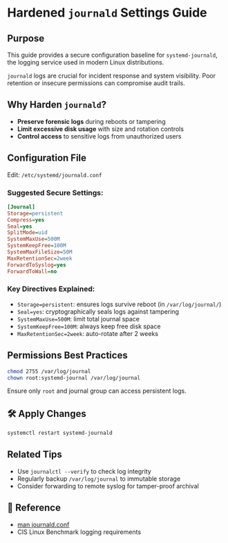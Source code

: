 # Hardened `journald` Settings Guide

## Purpose
This guide provides a secure configuration baseline for `systemd-journald`, the logging service used in modern Linux distributions.

`journald` logs are crucial for incident response and system visibility. Poor retention or insecure permissions can compromise audit trails.

## Why Harden `journald`?
- **Preserve forensic logs** during reboots or tampering
- **Limit excessive disk usage** with size and rotation controls
- **Control access** to sensitive logs from unauthorized users

## Configuration File
Edit: `/etc/systemd/journald.conf`

### Suggested Secure Settings:
```ini
[Journal]
Storage=persistent
Compress=yes
Seal=yes
SplitMode=uid
SystemMaxUse=500M
SystemKeepFree=100M
SystemMaxFileSize=50M
MaxRetentionSec=2week
ForwardToSyslog=yes
ForwardToWall=no
```

### Key Directives Explained:
- `Storage=persistent`: ensures logs survive reboot (in `/var/log/journal/`)
- `Seal=yes`: cryptographically seals logs against tampering
- `SystemMaxUse=500M`: limit total journal space
- `SystemKeepFree=100M`: always keep free disk space
- `MaxRetentionSec=2week`: auto-rotate after 2 weeks

## Permissions Best Practices
```bash
chmod 2755 /var/log/journal
chown root:systemd-journal /var/log/journal
```
Ensure only `root` and journal group can access persistent logs.

## 🛠 Apply Changes
```bash
systemctl restart systemd-journald
```

## Related Tips
- Use `journalctl --verify` to check log integrity
- Regularly backup `/var/log/journal` to immutable storage
- Consider forwarding to remote syslog for tamper-proof archival

## 📎 Reference
- [man journald.conf](https://www.freedesktop.org/software/systemd/man/journald.conf.html)
- CIS Linux Benchmark logging requirements


